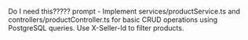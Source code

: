 Do I need this?????
prompt - Implement services/productService.ts and controllers/productController.ts for basic CRUD operations using PostgreSQL queries. Use X-Seller-Id to filter products.